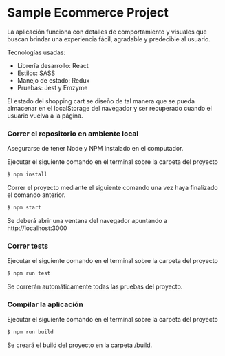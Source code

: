 # Sample Ecommerce Project

La aplicación funciona con detalles de comportamiento y visuales que buscan brindar una experiencia fácil, agradable y predecible al usuario.

Tecnologías usadas:
- Librería desarrollo: React
- Estilos: SASS
- Manejo de estado: Redux
- Pruebas: Jest y Emzyme

El estado del shopping cart se diseño de tal manera que se pueda almacenar en el localStorage del navegador y ser recuperado cuando el usuario vuelva a la página.


### Correr el repositorio en ambiente local

Asegurarse de tener Node y NPM instalado en el computador.

Ejecutar el siguiente comando en el terminal sobre la carpeta del proyecto
```sh
$ npm install
```
Correr el proyecto mediante el siguiente comando una vez haya finalizado el comando anterior.
```sh
$ npm start
```
Se deberá abrir una ventana del navegador apuntando a http://localhost:3000

### Correr tests
Ejecutar el siguiente comando en el terminal sobre la carpeta del proyecto
```sh
$ npm run test
```
Se correrán automáticamente todas las pruebas del proyecto.

### Compilar la aplicación
Ejecutar el siguiente comando en el terminal sobre la carpeta del proyecto
```sh
$ npm run build
```
Se creará el build del proyecto en la carpeta /build.